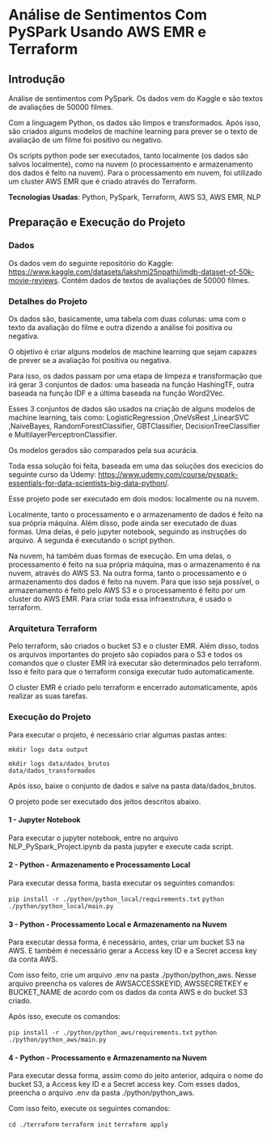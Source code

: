 # Análise de Sentimentos Com PySPark Usando AWS EMR e Terraform

## Introdução

Análise de sentimentos com PySpark. Os dados vem do Kaggle e são textos de avaliações de 50000 filmes.

Com a linguagem Python, os dados são limpos e transformados. Após isso, são criados alguns modelos de machine learning para prever se o texto de avaliação de um filme foi positivo ou negativo.

Os scripts python pode ser executados, tanto localmente (os dados são salvos localmente), como na nuvem (o processamento e armazenamento dos dados é feito na nuvem). Para o processamento em nuvem, foi utilizado um cluster AWS EMR que é criado através do Terraform.

**Tecnologias Usadas**: Python, PySpark, Terraform, AWS S3, AWS EMR, NLP

## Preparação e Execução do Projeto

### Dados

Os dados vem do seguinte repositório do Kaggle: https://www.kaggle.com/datasets/lakshmi25npathi/imdb-dataset-of-50k-movie-reviews. Contém dados de textos de avaliações de 50000 filmes.

### Detalhes do Projeto

Os dados são, basicamente, uma tabela com duas colunas: uma com o texto da avaliação do filme e outra dizendo a análise foi positiva ou negativa.

O objetivo é criar alguns modelos de machine learning que sejam capazes de prever se a avaliação foi positiva ou negativa.

Para isso, os dados passam por uma etapa de limpeza e transformação que irá gerar 3 conjuntos de dados: uma baseada na função HashingTF, outra baseada na função IDF e a última baseada na função Word2Vec.

Esses 3 conjuntos de dados são usados na criação de alguns modelos de machine learning, tais como: LogisticRegression ,OneVsRest ,LinearSVC ,NaiveBayes, RandomForestClassifier, GBTClassifier, DecisionTreeClassifier e MultilayerPerceptronClassifier.

Os modelos gerados são comparados pela sua acurácia.

Toda essa solução foi feita, baseada em uma das soluções dos execicios do seguinte curso da Udemy: https://www.udemy.com/course/pyspark-essentials-for-data-scientists-big-data-python/.

Esse projeto pode ser executado em dois modos: localmente ou na nuvem.

Localmente, tanto o processamento e o armazenamento de dados é feito na sua própria máquina. Além disso, pode ainda ser executado de duas formas. Uma delas, é pelo jupyter notebook, seguindo as instruções do arquivo. A segunda é executando o script python.

Na nuvem, há também duas formas de execução. Em uma delas, o processamento é feito na sua própria máquina, mas o armazenamento é na nuvem, através do AWS S3. Na outra forma, tanto o processamento e o armazenamento dos dados é feito na nuvem. Para que isso seja possível, o armazenamento é feito pelo AWS S3 e o processamento é feito por um cluster do AWS EMR. Para criar toda essa infraestrutura, é usado o terraform.

### Arquitetura Terraform

Pelo terraform, são criados o bucket S3 e o cluster EMR. Além disso, todos os arquivos importantes do projeto são copiados para o S3 e todos os comandos que o cluster EMR irá executar são determinados pelo terraform. Isso é feito para que o terraform consiga executar tudo automaticamente.

O cluster EMR é criado pelo terraform e encerrado automaticamente, após realizar as suas tarefas.

### Execução do Projeto

Para executar o projeto, é necessário criar algumas pastas antes:

<code>mkdir logs data output</code>

<code>mkdir logs data/dados_brutos data/dados_transformados</code>

Após isso, baixe o conjunto de dados e salve na pasta data/dados_brutos.

O projeto pode ser executado dos jeitos descritos abaixo.

#### 1 - Jupyter Notebook

Para executar o jupyter notebook, entre no arquivo NLP_PySpark_Project.ipynb da pasta jupyter e execute cada script.

#### 2 - Python - Armazenamento e Processamento Local

Para executar dessa forma, basta executar os seguintes comandos:

<code>pip install -r ./python/python_local/requirements.txt</code>
<code>python ./python/python_local/main.py</code>

#### 3 - Python - Processamento Local e Armazenamento na Nuvem

Para executar dessa forma, é necessário, antes, criar um bucket S3 na AWS. E também é necessário gerar a Access key ID e a Secret access key da conta AWS.

Com isso feito, crie um arquivo .env na pasta ./python/python_aws. Nesse arquivo preencha os valores de AWSACCESSKEYID, AWSSECRETKEY e BUCKET_NAME de acordo com os dados da conta AWS e do bucket S3 criado.

Após isso, execute os comandos:

<code>pip install -r ./python/python_aws/requirements.txt</code>
<code>python ./python/python_aws/main.py</code>

#### 4 - Python - Processamento e Armazenamento na Nuvem

Para executar dessa forma, assim como do jeito anterior, adquira o nome do bucket S3, a Access key ID e a Secret access key. Com esses dados, preencha o arquivo .env da pasta ./python/python_aws.

Com isso feito, execute os seguintes comandos:

<code>cd ./terraform</code>
<code>terraform init</code>
<code>terraform apply</code>

